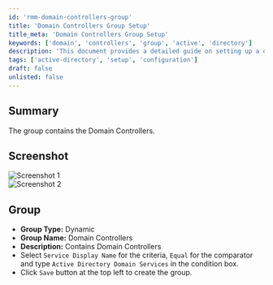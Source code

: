 ```yaml
---
id: 'rmm-domain-controllers-group'
title: 'Domain Controllers Group Setup'
title_meta: 'Domain Controllers Group Setup'
keywords: ['domain', 'controllers', 'group', 'active', 'directory']
description: 'This document provides a detailed guide on setting up a dynamic group for Domain Controllers in Active Directory, including criteria selection and group creation steps.'
tags: ['active-directory', 'setup', 'configuration']
draft: false
unlisted: false
---
```

## Summary

The group contains the Domain Controllers.

## Screenshot

![Screenshot 1](..\..\..\static\img\Domain-Controllers\image_1.png)  
![Screenshot 2](..\..\..\static\img\Domain-Controllers\image_2.png)  

## Group

- **Group Type:** Dynamic  
- **Group Name:** Domain Controllers  
- **Description:** Contains Domain Controllers  
- Select `Service Display Name` for the criteria, `Equal` for the comparator and type `Active Directory Domain Services` in the condition box.  
- Click `Save` button at the top left to create the group.  



